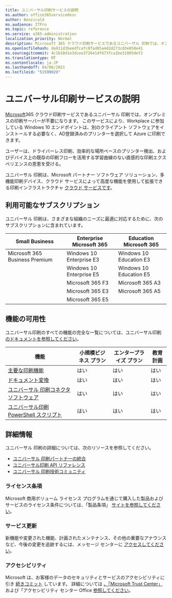 ```yaml
---
title: ユニバーサル印刷サービスの説明
ms.author: office365servicedesc
author: Benzicald
ms.audience: ITPro
ms.topic: reference
ms.service: o365-administration
localization_priority: Normal
description: Microsoft 365 クラウド印刷サービスであるユニバーサル 印刷では、オンプレミスの印刷サーバーが不要になります。
ms.openlocfilehash: da911d3beedfcafc8fad85a4d2d273cd3e858e41
ms.sourcegitcommit: 4c1b10d1e3dcee372641df673fca1be31005def2
ms.translationtype: MT
ms.contentlocale: ja-JP
ms.lasthandoff: 04/06/2021
ms.locfileid: "51599029"
---
```

# <a name="universal-print-service-description"></a>ユニバーサル印刷サービスの説明

[Microsoft](https://www.microsoft.com/microsoft-365/windows/universal-print)365 クラウド印刷サービスであるユニバーサル 印刷では、オンプレミスの印刷サーバーが不要になります。 このサービスにより、Workplace に参加している Windows 10 エンドポイントは、別のクライアント ソフトウェアをインストールする必要なく、AD登録済みのプリンターを選択して Azure に印刷できます。

ユーザーは、ドライバーレス印刷、効率的な場所ベースのプリンター検出、およびデバイス上の既存の印刷フローを活用する学習曲線のない直感的な印刷エクスペリエンスの恩恵を受ける。

ユニバーサル 印刷は、Microsoft パートナー ソフトウェア ソリューション、多機能印刷デバイス、クラウド サービスによって高度な機能を使用して拡張できる印刷インフラストラクチャ [クラウド サービスです](/universal-print/fundamentals/universal-print-partner-integrations)。

## <a name="available-subscriptions"></a>利用可能なサブスクリプション

ユニバーサル 印刷は、さまざまな組織のニーズに最適に対応するために、次のサブスクリプションに含まれています。

| Small Business                 | Enterprise Microsoft 365     | Education Microsoft 365 |
|--------------------------------|------------------------------|-------------------------|
| Microsoft 365 Business Premium | Windows 10 Enterprise E3     | Windows 10 Education E3 |
|                                | Windows 10 Enterprise E5     | Windows 10 Education E5 |
|                                | Microsoft 365 F3             | Microsoft 365 A3        |
|                                | Microsoft 365 E3             | Microsoft 365 A5        |
|                                | Microsoft 365 E5             |                         |

## <a name="feature-availability"></a>機能の可用性

ユニバーサル印刷のすべての機能の完全な一覧については、ユニバーサル印刷 [のドキュメントを参照してください](/universal-print/)。

| 機能                                  | 小規模ビジネス プラン | エンタープライズ プラン | 教育計画 |
|------------------------------------------|----------------------|------------------|-----------------|
| [主要な印刷機能](/universal-print/)             | はい                  | はい              | はい             |
| [ドキュメント変換](/universal-print/fundamentals/universal-print-document-conversion)                  | はい                  | はい              | はい             |
| [ユニバーサル 印刷コネクタ ソフトウェア](/universal-print/fundamentals/universal-print-connector-overview)   | はい                  | はい              | はい             |
| [ユニバーサル印刷 PowerShell スクリプト](/universal-print/fundamentals/universal-print-powershell) | はい                  | はい              | はい             |

## <a name="learn-more"></a>詳細情報

ユニバーサル 印刷の詳細については、次のリソースを参照してください。

- [ユニバーサル 印刷パートナーの統合](/universal-print/fundamentals/universal-print-partner-integrations)
- [ユニバーサル印刷 API リファレンス](/graph/universal-print-concept-overview)
- [ユニバーサル 印刷技術コミュニティ](https://techcommunity.microsoft.com/t5/universal-print/ct-p/UniversalPrint)

### <a name="licensing-terms"></a>ライセンス条項

Microsoft 商用ボリューム ライセンス プログラムを通じて購入した製品およびサービスのライセンス条件については、「製品条項」 [サイトを参照してください](https://www.microsoft.com/licensing/terms/)。 

### <a name="service-updates"></a>サービス更新

新機能や変更された機能、計画されたメンテナンス、その他の重要なアナウンスなど、今後の変更を追跡するには、メッセージ センターに [アクセスしてください](/microsoft-365/admin/manage/message-center)。

### <a name="accessibility"></a>アクセシビリティ

Microsoft は、お客様のデータのセキュリティとサービスのアクセシビリティに引き [続きコミット](https://www.microsoft.com/trust-center/compliance/accessibility) しています。 詳細については [、「Microsoft Trust Center」](https://www.microsoft.com/trust-center) および「アクセシビリティ センター Office [参照してください](https://support.microsoft.com/topic/office-accessibility-center-resources-for-people-with-disabilities-ecab0fcf-d143-4fe8-a2ff-6cd596bddc6d)。